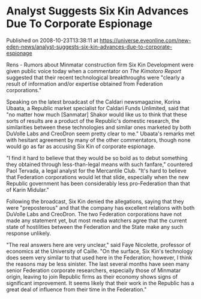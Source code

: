 # Analyst Suggests Six Kin Advances Due To Corporate Espionage
Published on 2008-10-23T13:38:11 at https://universe.eveonline.com/new-eden-news/analyst-suggests-six-kin-advances-due-to-corporate-espionage

Rens - Rumors about Minmatar construction firm Six Kin Development were given public voice today when a commentator on _The Kimotoro Report_ suggested that their recent technological breakthroughs were "clearly a result of information and/or expertise obtained from Federation corporations."

Speaking on the latest broadcast of the Caldari newsmagazine, Korina Ubaata, a Republic market specialist for Caldari Funds Unlimited, said that "no matter how much [Sanmatar] Shakor would like us to think that these sorts of results are a product of the Republic's domestic research, the similarities between these technologies and similar ones marketed by both DuVolle Labs and CreoDron seem pretty clear to me." Ubaata's remarks met with hesitant agreement by many of the other commentators, though none would go as far as accusing Six Kin of corporate espionage.

"I find it hard to believe that they would be so bold as to debut something they obtained through less-than-legal means with such fanfare," countered Paol Tervada, a legal analyst for the Mercantile Club. "It's hard to believe that Federation corporations would let that slide, especially when the new Republic government has been considerably less pro-Federation than that of Karin Midular."

Following the broadcast, Six Kin denied the allegations, saying that they were "preposterous" and that the company has excellent relations with both DuVolle Labs and CreoDron. The two Federation corporations have not made any statement yet, but most media watchers agree that the current state of hostilities between the Federation and the State make any such response unlikely.

"The real answers here are very unclear," said Faye Nicolette, professor of economics at the University of Caille. "On the surface, Six Kin's technology does seem very similar to that used here in the Federation; however, I think the reasons may be less sinister. The last several months have seen many senior Federation corporate researchers, especially those of Minmatar origin, leaving to join Republic firms as their economy shows signs of significant improvement. It seems likely that their work in the Republic has a great deal of influence from their time in the Federation."
